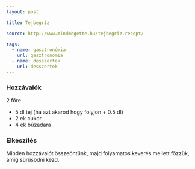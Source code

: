 ```yaml
---
layout: post

title: Tejbegríz

source: http://www.mindmegette.hu/tejbegriz.recept/

tags:
  - name: gasztronómia
    url: gasztronomia
  - name: desszertek
    url: desszertek
---
```


### Hozzávalók
2 főre

 - 5 dl tej (ha azt akarod hogy folyjon + 0.5 dl)
 - 2 ek cukor
 - 4 ek búzadara


### Elkészítés
Minden hozzávalót összeöntünk, majd folyamatos keverés mellett főzzük, amíg
sűrűsödni kezd.
